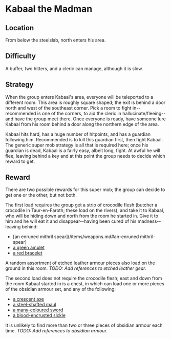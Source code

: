 # Kabaal the Madman

## Location

From below the steelslab, north enters his area.

## Difficulty

A buffer, two hitters, and a cleric can manage, although it is slow.

## Strategy

When the group enters Kabaal's area, everyone will be teleported to a different
room. This area is roughly square shaped; the exit is behind a door north and
west of the southeast corner. Pick a room to fight in--recommended is one of the
corners, to aid the cleric in hallucinate/fleeing--and have the group meet
there. Once everyone is ready, have someone lure Kabaal from his room behind a
door along the northern edge of the area.

Kabaal hits hard, has a huge number of hitpoints, and has a guardian following
him. Recommended is to kill this guardian first, then fight Kabaal. The generic
super mob strategy is all that is required here; once his guardian is dead,
Kabaal is a fairly easy, albeit long, fight. At awful he will flee, leaving
behind a key and at this point the group needs to decide which reward to get.

## Reward

There are two possible rewards for this super mob; the group can decide to get
one or the other, but not both.

The first load requires the group get a strip of crocodile flesh (butcher a
crocodile in Taur-en-Faroth; these load on the rivers), and take it to Kabaal,
who will be hiding down and north from the room he started in. Give it to him
and he will eat it and disappear--having been cured of his madness--leaving
behind:

* [an enruned mithril spear](/items/weapons.md#an-enruned mithril-spear)
* [a green amulet](/docs/items/magic.md#a-green-amulet)
* [a red bracelet](/docs/items/clothing.md#a-red-bracelet)

A random assortment of etched leather armour pieces also load on the ground
in this room. *TODO: Add references to etched leather gear.*

The second load does not require the crocodile flesh; east and down from the
room Kabaal started in is a chest, in which can load one or more pieces of the
obsidian armour set, and any of the following:

* [a crescent axe](/docs/items/weapons.md#a-crescent-axe)
* [a steel-shafted maul](/docs/items/weapons.md#a-steel-shafted-maul)
* [a many-coloured sword](/docs/items/weapons.md#a-many-coloured-sword)
* [a blood-encrusted sickle](/docs/items/weapons.md#a-blood-encrusted-sickle)

It is unlikely to find more than two or three pieces of obsidian armour each
time. *TODO: Add references to obsidian armour.*
